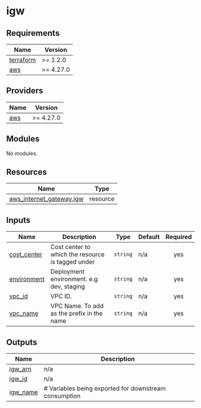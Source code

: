 # igw

<!-- BEGINNING OF PRE-COMMIT-TERRAFORM DOCS HOOK -->
## Requirements

| Name | Version |
|------|---------|
| <a name="requirement_terraform"></a> [terraform](#requirement\_terraform) | >= 1.2.0 |
| <a name="requirement_aws"></a> [aws](#requirement\_aws) | >= 4.27.0 |

## Providers

| Name | Version |
|------|---------|
| <a name="provider_aws"></a> [aws](#provider\_aws) | >= 4.27.0 |

## Modules

No modules.

## Resources

| Name | Type |
|------|------|
| [aws_internet_gateway.igw](https://registry.terraform.io/providers/hashicorp/aws/latest/docs/resources/internet_gateway) | resource |

## Inputs

| Name | Description | Type | Default | Required |
|------|-------------|------|---------|:--------:|
| <a name="input_cost_center"></a> [cost\_center](#input\_cost\_center) | Cost center to which the resource is tagged under | `string` | n/a | yes |
| <a name="input_environment"></a> [environment](#input\_environment) | Deployment environment. e.g dev, staging | `string` | n/a | yes |
| <a name="input_vpc_id"></a> [vpc\_id](#input\_vpc\_id) | VPC ID. | `string` | n/a | yes |
| <a name="input_vpc_name"></a> [vpc\_name](#input\_vpc\_name) | VPC Name. To add as the prefix in the name | `string` | n/a | yes |

## Outputs

| Name | Description |
|------|-------------|
| <a name="output_igw_arn"></a> [igw\_arn](#output\_igw\_arn) | n/a |
| <a name="output_igw_id"></a> [igw\_id](#output\_igw\_id) | n/a |
| <a name="output_igw_name"></a> [igw\_name](#output\_igw\_name) | # Variables being exported for downstream consumption |
<!-- END OF PRE-COMMIT-TERRAFORM DOCS HOOK -->
